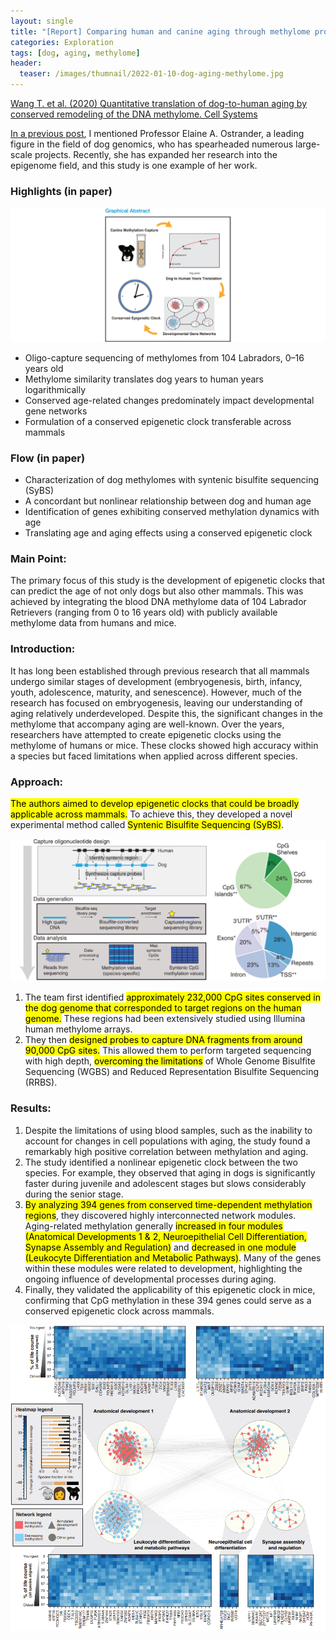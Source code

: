 ```yaml
---
layout: single
title: "[Report] Comparing human and canine aging through methylome profiling"
categories: Exploration
tags: [dog, aging, methylome]
header:
  teaser: /images/thumnail/2022-01-10-dog-aging-methylome.jpg
---
```


[Wang T. et al. (2020) Quantitative translation of dog-to-human aging by conserved remodeling of the DNA methylome. Cell Systems](https://www.cell.com/fulltext/S2405-4712(20)30203-9)

[In a previous post](https://keun-hong.github.io/exploration/dog10k-nsr/), I mentioned Professor Elaine A. Ostrander, a leading figure in the field of dog genomics, who has spearheaded numerous large-scale projects. Recently, she has expanded her research into the epigenome field, and this study is one example of her work.

### Highlights (in paper)

![2022-01-10-dog-aging-methylome_1.jpg](../../images/2022-01-10-dog-aging-methylome/d715a54f939a9ae1c735235bb514e419b971c9fe.jpg)

- Oligo-capture sequencing of methylomes from 104 Labradors, 0–16 years old
- Methylome similarity translates dog years to human years logarithmically
- Conserved age-related changes predominately impact developmental gene networks
- Formulation of a conserved epigenetic clock transferable across mammals

### **Flow** (in paper)

- Characterization of dog methylomes with syntenic bisulfite sequencing (SyBS)
- A concordant but nonlinear relationship between dog and human age
- Identification of genes exhibiting conserved methylation dynamics with age
- Translating age and aging effects using a conserved epigenetic clock

### Main Point:

The primary focus of this study is the development of epigenetic clocks that can predict the age of not only dogs but also other mammals. This was achieved by integrating the blood DNA methylome data of 104 Labrador Retrievers (ranging from 0 to 16 years old) with publicly available methylome data from humans and mice.

### Introduction:

It has long been established through previous research that all mammals undergo similar stages of development (embryogenesis, birth, infancy, youth, adolescence, maturity, and senescence). However, much of the research has focused on embryogenesis, leaving our understanding of aging relatively underdeveloped. Despite this, the significant changes in the methylome that accompany aging are well-known. Over the years, researchers have attempted to create epigenetic clocks using the methylome of humans or mice. These clocks showed high accuracy within a species but faced limitations when applied across different species.

### Approach:

<mark>The authors aimed to develop epigenetic clocks that could be broadly applicable across mammals.</mark> To achieve this, they developed a novel experimental method called <mark>Syntenic Bisulfite Sequencing (SyBS)</mark>.

![2022-01-10-dog-aging-methylome_2.jpg](../../images/2022-01-10-dog-aging-methylome/e4051818da12345c47315290c142bce14e496329.jpg)

1. The team first identified <mark>approximately 232,000 CpG sites conserved in the dog genome that corresponded to target regions on the human genome.</mark> These regions had been extensively studied using Illumina human methylome arrays.
2. They then <mark>designed probes to capture DNA fragments from around 90,000 CpG sites.</mark> This allowed them to perform targeted sequencing with high depth, <mark>overcoming the limitations</mark> of Whole Genome Bisulfite Sequencing (WGBS) and Reduced Representation Bisulfite Sequencing (RRBS).

### Results:

1. Despite the limitations of using blood samples, such as the inability to account for changes in cell populations with aging, the study found a remarkably high positive correlation between methylation and aging.
2. The study identified a nonlinear epigenetic clock between the two species. For example, they observed that aging in dogs is significantly faster during juvenile and adolescent stages but slows considerably during the senior stage.
3. <mark>By analyzing 394 genes from conserved time-dependent methylation regions</mark>, they discovered highly interconnected network modules. Aging-related methylation generally <mark>increased in four modules (Anatomical Developments 1 & 2, Neuroepithelial Cell Differentiation, Synapse Assembly and Regulation)</mark> and <mark>decreased in one module (Leukocyte Differentiation and Metabolic Pathways)</mark>. Many of the genes within these modules were related to development, highlighting the ongoing influence of developmental processes during aging.
4. Finally, they validated the applicability of this epigenetic clock in mice, confirming that CpG methylation in these 394 genes could serve as a conserved epigenetic clock across mammals.

![](../../images/2022-01-10-dog-aging-methylome/2024-08-13-18-24-29-image.png)